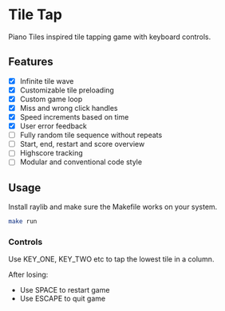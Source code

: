 # Tile Tap

Piano Tiles inspired tile tapping game with keyboard controls.

## Features

-   [x] Infinite tile wave
-   [x] Customizable tile preloading
-   [x] Custom game loop
-   [x] Miss and wrong click handles
-   [x] Speed increments based on time
-   [x] User error feedback
-   [ ] Fully random tile sequence without repeats
-   [ ] Start, end, restart and score overview
-   [ ] Highscore tracking
-   [ ] Modular and conventional code style

## Usage

Install raylib and make sure the Makefile works on your system.

```bash
make run
```

### Controls

Use KEY_ONE, KEY_TWO etc to tap the lowest tile in a column.

After losing:

-   Use SPACE to restart game
-   Use ESCAPE to quit game
